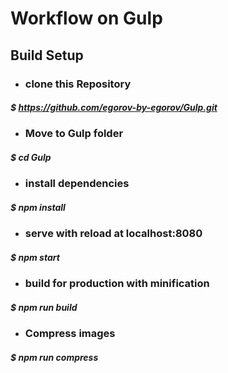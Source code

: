 # Workflow on Gulp

## Build Setup
* ### clone this Repository
##### $ https://github.com/egorov-by-egorov/Gulp.git
* ### Move to Gulp folder
##### $ cd Gulp
* ### install dependencies
##### $ npm install

* ### serve with reload at localhost:8080
##### $ npm start

* ### build for production with minification
##### $ npm run build

* ### Compress images
##### $ npm run compress
